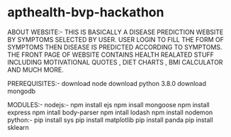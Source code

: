# apthealth-bvp-hackathon

ABOUT WEBSITE:- THIS IS BASICALLY A DISEASE PREDICTION WEBSITE BY SYMPTOMS SELECTED BY USER. USER LOGIN TO FILL THE FORM OF SYMPTOMS THEN DISEASE IS PREDICTED ACCORDING TO SYMPTOMS. THE FRONT PAGE OF WEBSITE CONTAINS HEALTH REALATED STUFF INCLUDING MOTIVATIONAL QUOTES , DIET CHARTS , BMI CALCULATOR AND MUCH MORE. 

PREREQUISITES:- download node
download python 3.8.0
download mongodb

MODULES:-
nodejs:-
npm install ejs
npm insall mongoose
npm install express
npm intall body-parser
npm intall lodash
npm install nodemon
python:-
pip install sys
pip install matplotlib
pip install panda
pip install sklearn
